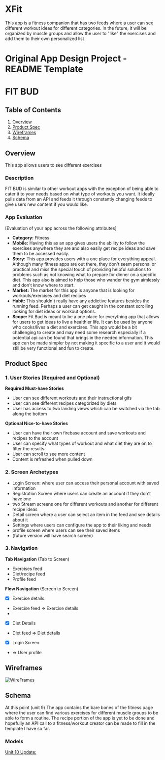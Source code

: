 # XFit

This app is a fitness companion that has two feeds where a user can see different workout ideas for different categories. In the future, it will be organized by muscle groups and allow the user to "like" the exercises and add them to their own personalized list



Original App Design Project - README Template
===

# FIT BUD

## Table of Contents

1. [Overview](#Overview)
2. [Product Spec](#Product-Spec)
3. [Wireframes](#Wireframes)
4. [Schema](#Schema)

## Overview
This app allows users to see different exercises
### Description
FIT BUD is similar to other workout apps with the exception of being able to cater it to your needs based on what type of workouts you want. It ideally pulls data from an API and feeds it through constantly changing feeds to give users new content if you would like.

### App Evaluation

[Evaluation of your app across the following attributes]
- **Category:** Fitness
- **Mobile:** Having this as an app gives users the ability to follow the exercises anywhere they are and also easily get recipe ideas and save them to be accessed easily. 
- **Story:** This app provides users with a one place for everything appeal. Although many fitness apps are out there, they don't seem personal or practical and miss the special touch of providing helpful solutions to problems such as not knowing what to prepare for dinner on a specific diet. This app also is aimed to help those who wander the gym aimlessly and don't know where to start.
- **Market:** The market for this app is anyone that is looking for workouts/exercises and diet recipes 
- **Habit:** This shouldn't really have any addictive features besides the running feed. Perhaps a user can get caught in the constant scrolling looking for diet ideas or workout options. 
- **Scope:** Fit Bud is meant to be a one place for everything app that allows for users to get ideas to live a healthier life. It can be used by anyone who cooks/lives a diet and exercises. This app would be a bit challenging to create and may need some research especially if a potential api can be found that brings in the needed information. This app can be made simpler by not making it specific to a user and it would still be very functional and fun to create.

## Product Spec

### 1. User Stories (Required and Optional)

**Required Must-have Stories**

* User can see different workouts and their instructional gifs
* User can see different recipes categorized by diets
* User has access to two landing views which can be switched via the tab along the bottom

**Optional Nice-to-have Stories**

* User can have their own firebase account and save workouts and recipes to the account
* User can specify what types of workout and what diet they are on to filter the results 
* User can scroll to see more content
* Content is refreshed when pulled down

### 2. Screen Archetypes


* Login Screen: where user can access their personal account with saved information
* Registration Screen where users can create an account if they don't have one
* two Stream screens one for different workouts and another for different recipe ideas
* Detail screen where a user can select an item in the feed and see details about it
* Settings where users can configure the app to their liking and needs
* profile screen where users can see their saved items
* (future version will have search screen)
  

### 3. Navigation

**Tab Navigation** (Tab to Screen)

* Exercises feed 
* Diet/recipe feed 
* Profile feed

**Flow Navigation** (Screen to Screen)

- [x] Exercise details 
* Exercise feed => Exercise details
* 
- [x] Diet Details
* Diet feed => Diet details

- [x] Login Screen
* => User profile


## Wireframes
![WireFrames](https://github.com/andreatin/trackYourSplits/assets/91425317/2211c49e-ca9c-495f-a349-f001d98398ca)


## Schema 
At this point (unit 9) The app contains the bare bones of the fitness page where the user can find various exercises for different muscle groups to be able to form a routine. 
The recipe portion of the app is yet to be done and hopefully an API call to a fitness/workout creator can be made to fill in the template I have so far. 

### Models
[Unit 10 Update:](https://youtube.com/shorts/FtO2IphEVuk?feature=share)


